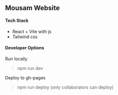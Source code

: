 ## Mousam Website

#### Tech Stack
 - React + Vite with js
 - Tailwind css

#### Developer Options

Run locally
> npm run dev

Deploy to gh-pages
> npm run deploy  (only collaborators can deploy)